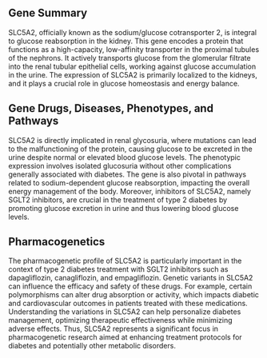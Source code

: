 ## Gene Summary
SLC5A2, officially known as the sodium/glucose cotransporter 2, is integral to glucose reabsorption in the kidney. This gene encodes a protein that functions as a high-capacity, low-affinity transporter in the proximal tubules of the nephrons. It actively transports glucose from the glomerular filtrate into the renal tubular epithelial cells, working against glucose accumulation in the urine. The expression of SLC5A2 is primarily localized to the kidneys, and it plays a crucial role in glucose homeostasis and energy balance.

## Gene Drugs, Diseases, Phenotypes, and Pathways
SLC5A2 is directly implicated in renal glycosuria, where mutations can lead to the malfunctioning of the protein, causing glucose to be excreted in the urine despite normal or elevated blood glucose levels. The phenotypic expression involves isolated glucosuria without other complications generally associated with diabetes. The gene is also pivotal in pathways related to sodium-dependent glucose reabsorption, impacting the overall energy management of the body. Moreover, inhibitors of SLC5A2, namely SGLT2 inhibitors, are crucial in the treatment of type 2 diabetes by promoting glucose excretion in urine and thus lowering blood glucose levels.

## Pharmacogenetics
The pharmacogenetic profile of SLC5A2 is particularly important in the context of type 2 diabetes treatment with SGLT2 inhibitors such as dapagliflozin, canagliflozin, and empagliflozin. Genetic variants in SLC5A2 can influence the efficacy and safety of these drugs. For example, certain polymorphisms can alter drug absorption or activity, which impacts diabetic and cardiovascular outcomes in patients treated with these medications. Understanding the variations in SLC5A2 can help personalize diabetes management, optimizing therapeutic effectiveness while minimizing adverse effects. Thus, SLC5A2 represents a significant focus in pharmacogenetic research aimed at enhancing treatment protocols for diabetes and potentially other metabolic disorders.
